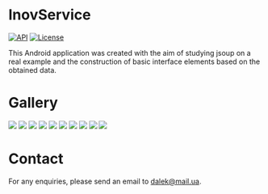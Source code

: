 # InovService
[![API](https://img.shields.io/badge/API-23%2B-brightgreen.svg?style=flat)](https://android-arsenal.com/api?level=23)
[![License](https://img.shields.io/badge/License-Apache%202.0-blue.svg)](https://opensource.org/licenses/Apache-2.0)

This Android application was created with the aim of studying jsoup on a real example and the construction of basic interface elements based on the obtained data.

# Gallery
![](https://github.com/KovalenkoILja/Inov-Service/blob/master/screenshots/main.gif)
![](https://github.com/KovalenkoILja/Inov-Service/blob/master/screenshots/main_screen.png)
![](https://github.com/KovalenkoILja/Inov-Service/blob/master/screenshots/nav_bar.png)
![](https://github.com/KovalenkoILja/Inov-Service/blob/master/screenshots/product_1.gif)
![](https://github.com/KovalenkoILja/Inov-Service/blob/master/screenshots/product_2.gif)
![](https://github.com/KovalenkoILja/Inov-Service/blob/master/screenshots/services.gif)
![](https://github.com/KovalenkoILja/Inov-Service/blob/master/screenshots/services_all.gif)
![](https://github.com/KovalenkoILja/Inov-Service/blob/master/screenshots/single_news.gif)
![](https://github.com/KovalenkoILja/Inov-Service/blob/master/screenshots/single_price_list.gif)
![](https://github.com/KovalenkoILja/Inov-Service/blob/master/screenshots/single_service.gif)

# Contact
For any enquiries, please send an email to dalek@mail.ua.
